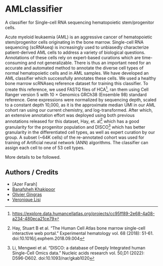 # AMLclassifier
A classifier for Single-cell RNA sequencing hematopoietic stem/progenitor cells.

Acute myeloid leukaemia (AML) is an aggressive cancer of hematopoietic stem/progenitor cells originating in the bone marrow. Single-cell RNA sequencing (scRNAseq) is increasingly used to unbiasedly characterize patient-derived AML cells to address a variety of biological questions. Annotations of these cells rely on expert-based curations which are time-consuming and not generalizable. There is thus an important need for an accurate and automated method to annotate the diverse cell types of normal hematopoietic cells and in AML samples. We have developed an AML classifier which successfully annotates these cells.
We used a healthy bone marrow scRNAseq reference dataset for training this classifier. To create this reference, we used FASTQ files of HCA[^1], ran them using Cell Ranger version 5 with 10 × Genomics GRCh38 (Ensemble 98) standard reference. Gene expressions were normalized by sequencing depth, scaled to a constant depth 10,000, as it is the approximate median UMI in our AML cohort ran using our current chemistry, and log-transformed. After which, an extensive annotation effort was deployed using both previous annotations released for this dataset, Hay, et. al[^2] which has a good granularity for the progenitor population and DISCO[^3] which has better granularity in the differentiated cell types, as well as expert curation by our group. 
A subset (~64K cells) of the re-annotated cohort was used for training of Artificial neural network (ANN) algorithms. The classifier can assign each cell to one of 53 cell types. 
 
More details to be followed.
 
 
## Authors / Credits
 
- [Azer Farah] 
- [Banafsheh Khakipoor](https://github.com/BanafshehKhaki)
- [Olivier Gingras]( https://github.com/gingo00)
- [Veronique Lisi](https://github.com/veroniquelisichusj)



 
  
[^1]: https://explore.data.humancellatlas.org/projects/cc95ff89-2e68-4a08-a234-480eca21ce79
[^2]: Hay, Stuart B et al. “The Human Cell Atlas bone marrow single-cell interactive web portal.” Experimental hematology vol. 68 (2018): 51-61. doi:10.1016/j.exphem.2018.09.004
[^3]: Li, Mengwei et al. “DISCO: a database of Deeply Integrated human Single-Cell Omics data.” Nucleic acids research vol. 50,D1 (2022): D596-D602. doi:10.1093/nar/gkab1020
 
